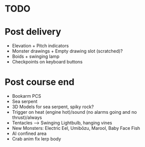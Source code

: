 
# TODO


# Post delivery
- Elevation + Pitch indicators
- Monster drawings + Empty drawing slot (scratched)?
- Boids + swinging lamp
- Checkpoints on keyboard buttons


# Post course end
- Bookarm PCS
- Sea serpent
- 3D Models for sea serpent, spiky rock?
- Trigger on heat (engine hot)/sound (no alarms going and no thrust)/always
- Tentacles --> Swinging Lightbulb, hanging vines
- New Monsters: Electric Eel, Umibōzu, Marool, Baby Face Fish
- AI confined area
- Crab anim fix lerp body
